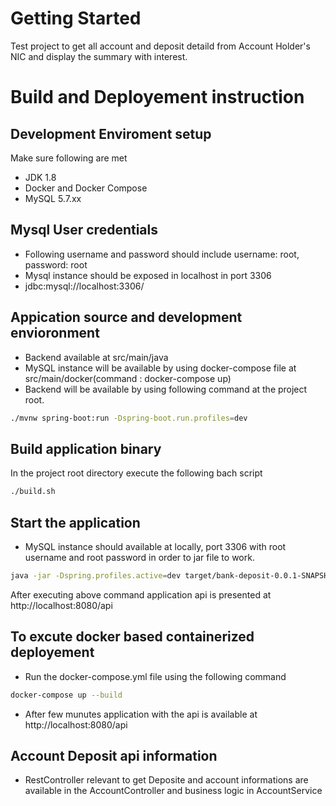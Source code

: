 # Getting Started

Test project to get all account and deposit detaild from Account Holder's NIC and display the summary with interest.

# Build and Deployement instruction

## Development Enviroment setup

Make sure following are met

- JDK 1.8
- Docker and Docker Compose
- MySQL 5.7.xx


## Mysql User credentials

- Following username and password should include
  username: root,
  password: root
- Mysql instance should be exposed in localhost in port 3306
- jdbc:mysql://localhost:3306/

## Appication source and development envioronment

- Backend available at src/main/java
- MySQL instance will be available by using docker-compose file at src/main/docker(command : docker-compose up)
- Backend will be available by using following command at the project root.

```bash
./mvnw spring-boot:run -Dspring-boot.run.profiles=dev
```

## Build application binary

In the project root directory execute the following bach script

```bash
./build.sh
```

## Start the application

- MySQL instance should available at locally, port 3306 with root username and root password in order to jar file to work.

```bash
java -jar -Dspring.profiles.active=dev target/bank-deposit-0.0.1-SNAPSHOT.jar
```

After executing above command application api is presented at http://localhost:8080/api


## To excute docker based containerized deployement

- Run the docker-compose.yml file using the following command

```bash
docker-compose up --build
```

- After few munutes application with the api is available at http://localhost:8080/api


## Account Deposit api information

 - RestController relevant to get Deposite and account informations are available in the AccountController and business logic in AccountService